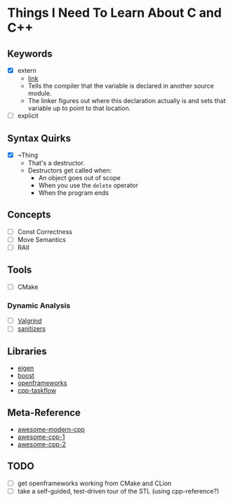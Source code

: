 # Things I Need To Learn About C and C++

## Keywords
- [x] extern
  - [link](https://en.wikibooks.org/wiki/C%2B%2B_Programming/Programming_Languages/C%2B%2B/Code/Keywords/extern)
  - Tells the compiler that the variable is declared in another source module.
  - The linker figures out where this declaration actually is and sets that variable up to point to that location. 
- [ ] explicit

## Syntax Quirks
- [x] ~Thing
   - That's a destructor.
   - Destructors get called when:
     - An object goes out of scope
     - When you use the `delete` operator
     - When the program ends

## Concepts
- [ ] Const Correctness
- [ ] Move Semantics
- [ ] RAII

## Tools
- [ ] CMake

### Dynamic Analysis
- [ ] [Valgrind](http://www.valgrind.org/)
- [ ] [sanitizers](https://github.com/google/sanitizers)

## Libraries
- [eigen](http://eigen.tuxfamily.org/index.php?title=Main_Page)
- [boost](https://www.boost.org/)
- [openframeworks](https://openframeworks.cc/)
- [cpp-taskflow](https://github.com/cpp-taskflow/cpp-taskflow)

## Meta-Reference
- [awesome-modern-cpp](https://github.com/rigtorp/awesome-modern-cpp)
- [awesome-cpp-1](https://github.com/fffaraz/awesome-cpp)
- [awesome-cpp-2](https://github.com/uhub/awesome-cpp)

## TODO
- [ ] get openframeworks working from CMake and CLion
- [ ] take a self-guided, test-driven tour of the STL (using cpp-reference?)
